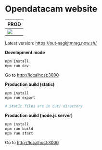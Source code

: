 # Opendatacam website

| PROD                                                                                                                                                                                                          |
| ------------------------------------------------------------------------------------------------------------------------------------------------------------------------------------------------------------- |
| [![](<https://teamcity.tools.moovel.com/app/rest/builds/buildType:(id:Lab_WebsiteOpendatacamV2_Prod)/statusIcon>)](https://teamcity.tools.moovel.com/viewType.html?buildTypeId=Lab_WebsiteOpendatacamV2_Prod) |

Latest version: https://out-sagkjtmrag.now.sh/

**Development mode**

```bash
npm install
npm run dev
```

Go to [http://localhost:3000](http://localhost:3000)

**Production build (static)**

```bash
npm install
npm run export

# Static files are in out/ directory
```

**Production build (node.js server)**

```bash
npm install
npm run build
npm run start
```

Go to [http://localhost:3000](http://localhost:3000)
